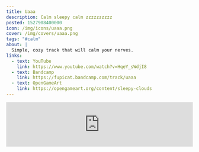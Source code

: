 ```yaml
---
title: Uaaa
description: Calm sleepy calm zzzzzzzzzz
posted: 1527908400000
icon: /img/icons/uaaa.png
cover: /img/covers/uaaa.png
tags: "#calm"
about: |
  Simple, cozy track that will calm your nerves.
links:
  - text: YouTube
    link: https://www.youtube.com/watch?v=HqeY_sWdjI8
  - text: Bandcamp
    link: https://fupicat.bandcamp.com/track/uaaa
  - text: OpenGameArt
    link: https://opengameart.org/content/sleepy-clouds
---
```


<iframe style="border: 0; width: 100%; max-width: 700px; margin: auto; height: 120px;" src="https://bandcamp.com/EmbeddedPlayer/track=3547819093/size=large/bgcol=333333/linkcol=ffffff/tracklist=false/artwork=small/transparent=true/" seamless><a href="https://fupicat.bandcamp.com/track/uaaa">Uaaa by fupicat</a></iframe>
